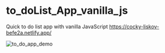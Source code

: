 # to_doList_App_vanilla_js
Quick to do list app with vanilla JavaScript
https://cocky-liskov-befe2a.netlify.app/


![to_do_app_demo](https://user-images.githubusercontent.com/63509747/111106498-7001be00-8512-11eb-93ac-487ff2a4dea4.gif)
